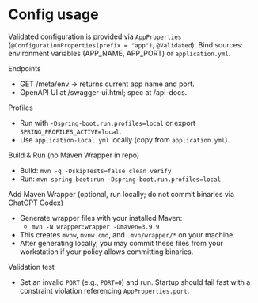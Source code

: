 <!--
App: Customer Registration
Package: com.bobwares.customer.registration
File: README-config.md
Version: 0.1.0
Turns: 1
Author: Bobwares (bobwares@outlook.com)
Date: 2025-10-29T05:30:00Z
Exports: Configuration guidance
Description: Documents how to run and configure the Customer Registration service locally.
-->
# Config usage

Validated configuration is provided via `AppProperties` (`@ConfigurationProperties(prefix = "app")`, `@Validated`).
Bind sources: environment variables (APP_NAME, APP_PORT) or `application.yml`.

Endpoints
- GET /meta/env → returns current app name and port.
- OpenAPI UI at /swagger-ui.html; spec at /api-docs.

Profiles
- Run with `-Dspring-boot.run.profiles=local` or export `SPRING_PROFILES_ACTIVE=local`.
- Use `application-local.yml` locally (copy from `application.yml`).

Build & Run (no Maven Wrapper in repo)
- Build: `mvn -q -DskipTests=false clean verify`
- Run:   `mvn spring-boot:run -Dspring-boot.run.profiles=local`

Add Maven Wrapper (optional, run locally; do not commit binaries via ChatGPT Codex)
- Generate wrapper files with your installed Maven:
  - `mvn -N wrapper:wrapper -Dmaven=3.9.9`
- This creates `mvnw`, `mvnw.cmd`, and `.mvn/wrapper/*` on your machine.
- After generating locally, you may commit these files from your workstation if your policy allows committing binaries.

Validation test
- Set an invalid `PORT` (e.g., `PORT=0`) and run. Startup should fail fast with a constraint violation referencing `AppProperties.port`.
